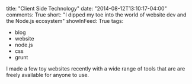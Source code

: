 title: "Client Side Technology"
date: "2014-08-12T13:10:17-04:00"
comments: True
short: "I dipped my toe into the world of website dev and the Node.js ecosystem"
showInFeed: True
tags:
- blog
- website
- node.js
- css
- grunt

I made a few toy websites recently with a wide range of tools that are are freely available for anyone to use.
